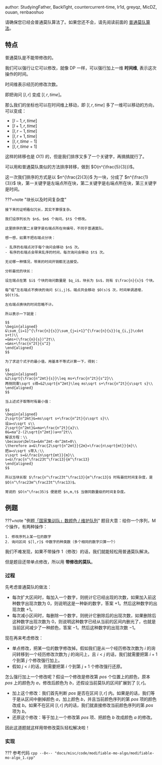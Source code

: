 author: StudyingFather, Backl1ght, countercurrent-time, Ir1d, greyqz, MicDZ, ouuan, renbaoshuo

请确保您已经会普通莫队算法了。如果您还不会，请先阅读前面的 [普通莫队算法](./mo-algo.md)。

## 特点

普通莫队是不能带修改的。

我们可以强行让它可以修改，就像 DP 一样，可以强行加上一维 **时间维**, 表示这次操作的时间。

时间维表示经历的修改次数。

即把询问 $[l,r]$ 变成 $[l,r,time]$。

那么我们的坐标也可以在时间维上移动，即 $[l,r,time]$ 多了一维可以移动的方向，可以变成：

- $[l-1,r,time]$
- $[l+1,r,time]$
- $[l,r-1,time]$
- $[l,r+1,time]$
- $[l,r,time-1]$
- $[l,r,time+1]$

这样的转移也是 $O(1)$ 的，但是我们排序又多了一个关键字，再搞搞就行了。

可以用和普通莫队类似的方法排序转移，做到 $O(n^{\frac{5}{3}})$。

这一次我们排序的方式是以 $n^{\frac{2}{3}}$ 为一块，分成了 $n^{\frac{1}{3}}$ 块，第一关键字是左端点所在块，第二关键字是右端点所在块，第三关键字是时间。

???+note "块长以及时间复杂度"

    接下来的证明看似冗长，其实不算很复杂。
    
    我们设序列长为 $n$，$m$ 个询问，$t$ 个修改。
    
    这里排序的第二关键字是右端点所在块编号，不同于普通莫队。
    
    想一想，如果不把右端点分块：
    
    - 乱序的右端点对于每个询问会移动 $n$ 次。
    - 有序的右端点会带来乱序的时间，每次询问会移动 $t$ 次。
    
    无论哪一种情况，带来的时间开销都无法接受。
    
    分析最优的块长：
    
    设左端点在第 $i$ 个块的询问数量是 $q_i$，块长为 $s$，则有 $\frac{n}{s}$ 个块。
    
    每“组”左右端点不换块的询问 $(i,j)$，端点共会移动 $O(s)$ 次，时间单调递增，$O(t)$。
    
    左右端点换块的时间忽略不计。
    
    所以表示一下就是：
    
    $$
    \begin{aligned}
    &\sum_{i=1}^{\frac{n}{s}}\sum_{j=i+1}^{\frac{n}{s}}(q_{i,j}\cdot s+t)\\
    =&ms+(\frac{n}{s})^2t\\
    =&ms+\frac{n^2t}{s^2}
    \end{aligned}
    $$
    
    为了求这个式子的最小值，用基本不等式计算一下，得到：
    
    $$
    \begin{aligned}
    &2\sqrt{\frac{n^2mt}{s}}\leq ms+\frac{n^2t}{s^2}\\
    两侧同乘\sqrt s得=&2\sqrt{n^2mt}\leq ms\sqrt s+\frac{n^2t}{s\sqrt s}\\
    \end{aligned}
    $$
    
    当上述式子取等时有最小值：
    
    $$
    \begin{aligned}
    2\sqrt{n^2mt}&=ms\sqrt s+\frac{n^2t}{s\sqrt s}\\
    设a=s\sqrt s\\
    2\sqrt{n^2mt}&=ma+\frac{n^2t}{a}\\
    0&=ma^2-(2\sqrt{n^2mt})a+n^2t\\
    解该方程：\\
    \because\Delta=&4n^2mt-4n^2mt=0\\
    \therefore a=&\frac{2\sqrt{n^2mt}}{2m}=\frac{n\sqrt{mt}}{m}\\
    把a=s\sqrt s带入:\\
    s\sqrt s=&\frac{n\sqrt{mt}}{m}\\
    s=&\frac{n^\frac23t^\frac13}{m^\frac13}
    \end{aligned}
    $$
    
    所以当块长取 $\frac{n^\frac23t^\frac13}{m^\frac13}$ 时有最优时间复杂度，是 $O(n^\frac23m^\frac23t^\frac13)$。
    
    常说的 $O(n^\frac35)$ 便是把 $n,m,t$ 当做同数量级的时间复杂度。

## 例题

???+note "例题[「国家集训队」数颜色 / 维护队列](https://www.luogu.com.cn/problem/P1903)"
    题目大意：给你一个序列，M 个操作，有两种操作：
    
    1. 修改序列上某一位的数字
    2. 询问区间 $[l,r]$ 中数字的种类数（多个相同的数字只算一个）

我们不难发现，如果不带操作 1（修改）的话，我们就能轻松用普通莫队解决。

但是题目还带单点修改，所以用 **带修改的莫队**。

### 过程

先考虑普通莫队的做法：

- 每次扩大区间时，每加入一个数字，则统计它已经出现的次数，如果加入前这种数字出现次数为 $0$，则说明这是一种新的数字，答案 $+1$。然后这种数字的出现次数 $+1$。
- 每次减小区间时，每删除一个数字，则统计它删除后的出现次数，如果删除后这种数字出现次数为 $0$，则说明这种数字已经从当前的区间内删光了，也就是当前区间减少了一种颜色，答案 $-1$。然后这种数字的出现次数 $-1$。

现在再来考虑修改：

- 单点修改，把某一位的数字修改掉。假如我们是从一个经历修改次数为 $i$ 的询问转移到一个经历修改次数为 $j$ 的询问上，且 $i<j$ 的话，我们就需要把第 $i+1$ 个到第 $j$ 个修改强行加上。
- 假如 $j<i$ 的话，则需要把第 $i$ 个到第 $j+1$ 个修改强行还原。

怎么强行加上一个修改呢？假设一个修改是修改第 $pos$ 个位置上的颜色，原本 $pos$ 上的颜色为 $a$，修改后颜色为 $b$，还假设当前莫队的区间扩展到了 $[l,r]$。

- 加上这个修改：我们首先判断 $pos$ 是否在区间 $[l,r]$ 内。如果是的话，我们等于是从区间中删掉颜色 $a$，加上颜色 $b$，并且当前颜色序列的第 $pos$ 项的颜色改成 $b$。如果不在区间 $[l,r]$ 内的话，我们就直接修改当前颜色序列的第 $pos$ 项为 $b$。
- 还原这个修改：等于加上一个修改第 $pos$ 项、把颜色 $b$ 改成颜色 $a$ 的修改。

因此这道题就这样用带修改莫队轻松解决啦！

### 实现

??? 参考代码
    ```cpp
    --8<-- "docs/misc/code/modifiable-mo-algo/modifiable-mo-algo_1.cpp"
    ```
